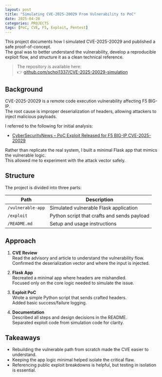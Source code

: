 ```yaml
---
layout: post
title: "Simulating CVE-2025-20029 From Vulnerability to PoC"
date: 2025-04-28
categories: PROJECTS
tags: [PoC, CVE, F5, Exploit, Pentest]
---
```


This project documents how I simulated CVE-2025-20029 and published a safe proof-of-concept.  
The goal was to better understand the vulnerability, develop a reproducible exploit flow, and structure it as a clean technical reference.

>The repository is available here:  
👉 [github.com/schoi1337/CVE-2025-20029-simulation](https://github.com/schoi1337/CVE-2025-20029-simulation)

## Background

CVE-2025-20029 is a remote code execution vulnerability affecting F5 BIG-IP.  
The root cause is improper deserialization of headers, allowing attackers to inject malicious payloads.  

I referred to the following for initial analysis:  
- [CyberSecurityNews – PoC Exploit Released for F5 BIG-IP CVE-2025-20029](https://cybersecuritynews.com/poc-exploit-released-for-f5-big-ip-cve-2025-20029/)

Rather than replicate the real system, I built a minimal Flask app that mimics the vulnerable logic.  
This allowed me to experiment with the attack vector safely.

## Structure

The project is divided into three parts:

| Path              | Description                                 |
|-------------------|---------------------------------------------|
| `/vulnerable-app` | Simulated vulnerable Flask application       |
| `/exploit`        | Python script that crafts and sends payload |
| `/README.md`      | Setup and usage instructions                |

## Approach

1. **CVE Review**  
   Read the advisory and article to understand the vulnerability flow.  
   Confirmed the deserialization vector and where the input is injected.

2. **Flask App**  
   Recreated a minimal app where headers are mishandled.  
   Focused only on the core logic needed to simulate the issue.

3. **Exploit PoC**  
   Wrote a simple Python script that sends crafted headers.  
   Added basic success/failure logging.

4. **Documentation**  
   Described all steps and design decisions in the README.  
   Separated exploit code from simulation code for clarity.

## Takeaways

- Rebuilding the vulnerable path from scratch made the CVE easier to understand.
- Keeping the app logic minimal helped isolate the critical flaw.
- Referencing public exploit breakdowns is helpful, but testing in isolation is essential.
